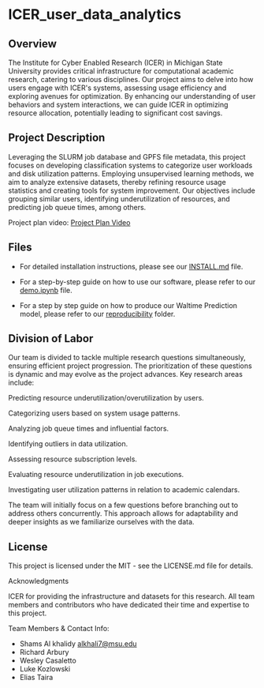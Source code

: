 # ICER_user_data_analytics

## Overview

The Institute for Cyber Enabled Research (ICER) in Michigan State University provides critical infrastructure for computational academic research, catering to various disciplines. Our project aims to delve into how users engage with ICER's systems, assessing usage efficiency and exploring avenues for optimization. By enhancing our understanding of user behaviors and system interactions, we can guide ICER in optimizing resource allocation, potentially leading to significant cost savings.

## Project Description

Leveraging the SLURM job database and GPFS file metadata, this project focuses on developing classification systems to categorize user workloads and disk utilization patterns. Employing unsupervised learning methods, we aim to analyze extensive datasets, thereby refining resource usage statistics and creating tools for system improvement. Our objectives include grouping similar users, identifying underutilization of resources, and predicting job queue times, among others.

Project plan video: [Project Plan Video](https://michiganstate.sharepoint.com/:v:/s/Section_SS24-CMSE-495-001-224214134-EL-32-A26-ICER/Efp8_UgZhPlOmn8TDa3YKNEB73NHpUl5yw95KQl-N27r3A?nav=eyJyZWZlcnJhbEluZm8iOnsicmVmZXJyYWxBcHAiOiJTdHJlYW1XZWJBcHAiLCJyZWZlcnJhbFZpZXciOiJTaGFyZURpYWxvZy1MaW5rIiwicmVmZXJyYWxBcHBQbGF0Zm9ybSI6IldlYiIsInJlZmVycmFsTW9kZSI6InZpZXcifX0%3D&e=MrIMiT)


## Files

- For detailed installation instructions, please see our [INSTALL.md](INSTALL.md) file.

- For a step-by-step guide on how to use our software, please refer to our [demo.ipynb](demo.ipynb) file.
  
- For a step by step guide on how to produce our Waltime Prediction model, please refer to our [reproducibility](reproducibility) folder.

## Division of Labor

Our team is divided to tackle multiple research questions simultaneously, ensuring efficient project progression. The prioritization of these questions is dynamic and may evolve as the project advances. Key research areas include:

Predicting resource underutilization/overutilization by users.

Categorizing users based on system usage patterns.

Analyzing job queue times and influential factors.

Identifying outliers in data utilization.

Assessing resource subscription levels.

Evaluating resource underutilization in job executions.

Investigating user utilization patterns in relation to academic calendars.

The team will initially focus on a few questions before branching out to address others concurrently. This approach allows for adaptability and deeper insights as we familiarize ourselves with the data.


## License

This project is licensed under the MIT - see the LICENSE.md file for details.

Acknowledgments

ICER for providing the infrastructure and datasets for this research.
All team members and contributors who have dedicated their time and expertise to this project.

Team Members & Contact Info:
- Shams Al khalidy        alkhali7@msu.edu
- Richard Arbury
- Wesley Casaletto
- Luke Kozlowski
- Elias Taira

